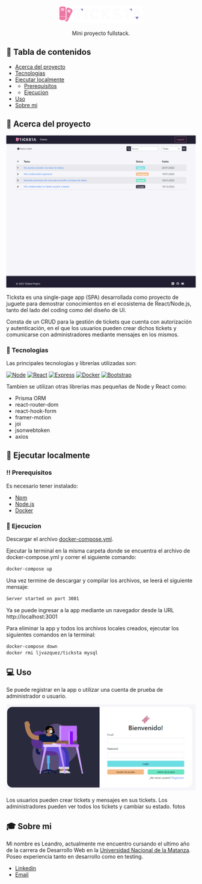 <br />
<div align="center">
  <a href="https://github.com/othneildrew/Best-README-Template">
    <img src="readme_assets/logo.png" alt="Logo" height="50">
  </a>

  <p align="center">
    Mini proyecto fullstack.
    <br />
    <!-- <a href="https://github.com/othneildrew/Best-README-Template"><strong>Live demo</strong></a> -->
  </p>
</div>

## 📔 Tabla de contenidos

- [Acerca del proyecto](#🌟-acerca-del-proyecto)
- [Tecnologias](#👾-tecnologias)
- [Ejecutar localmente](#🧰-ejecutar-localmente)
- - [Prerequisitos](#‼️-prerequisitos)
- - [Ejecucion](#🏃-ejecucion)
- [Uso](#💻-uso)
- [Sobre mi](#🎓-sobre-mi)

## 🌟 Acerca del proyecto

![product-screenshot]

Ticksta es una single-page app (SPA) desarrollada como proyecto de juguete para demostrar conocimientos en el ecosistema de React/Node.js, tanto del lado del coding como del diseño de UI.

Consta de un CRUD para la gestión de tickets que cuenta con autorización y autenticación, en el que los usuarios pueden crear dichos tickets y comunicarse con administradores mediante mensajes en los mismos.

### 👾 Tecnologias

Las principales tecnologías y librerías utilizadas son:

[![Node][node]][node-url]
[![React][react.js]][react-url]
[![Express][express]][react-url]
[![Docker][docker]][docker-url]
[![Bootstrap][bootstrap.com]][bootstrap-url]

Tambien se utilizan otras librerias mas pequeñas de Node y React como:

- Prisma ORM
- react-router-dom
- react-hook-form
- framer-motion
- joi
- jsonwebtoken
- axios

## 🧰 Ejecutar localmente

### ‼️ Prerequisitos

Es necesario tener instalado:

- [Npm](https://www.npmjs.com/)
- [Node.js](https://nodejs.org/en/)
- [Docker](https://www.docker.com/)

### 🏃 Ejecucion

Descargar el archivo [docker-compose.yml](docker-compose.yml).

Ejecutar la terminal en la misma carpeta donde se encuentra el archivo de docker-compose.yml y correr el siguiente comando:

```sh
docker-compose up
```

Una vez termine de descargar y compilar los archivos, se leerá el siguiente mensaje:

```sh
Server started on port 3001
```

Ya se puede ingresar a la app mediante un navegador desde la URL http://localhost:3001

Para eliminar la app y todos los archivos locales creados, ejecutar los siguientes comandos en la terminal:

```sh
docker-compose down
docker rmi ljvazquez/ticksta mysql
```

## 💻 Uso

Se puede registrar en la app o utilizar una cuenta de prueba de administrador o usuario.

![login-screenshot]

Los usuarios pueden crear tickets y mensajes en sus tickets.
Los administradores pueden ver todos los tickets y cambiar su estado.
fotos

## 🎓 Sobre mi

Mi nombre es Leandro, actualmente me encuentro cursando el ultimo año de la carrera de Desarrollo Web en la [Universidad Nacional de la Matanza](https://www.unlam.edu.ar/).
Poseo experiencia tanto en desarrollo como en testing.

- [Linkedin](https://www.linkedin.com/in/lvazquez-dev/)
- [Email](mailto:ljvazquez00@gmail.com)

[product-screenshot]: readme_assets/tickets_screenshot.png
[login-screenshot]: readme_assets/login.png
[react.js]: https://img.shields.io/badge/React-20232A?style=for-the-badge&logo=react&logoColor=61DAFB
[react-url]: https://reactjs.org/
[bootstrap.com]: https://img.shields.io/badge/Bootstrap-563D7C?style=for-the-badge&logo=bootstrap&logoColor=white
[bootstrap-url]: https://getbootstrap.com
[node]: https://img.shields.io/badge/Node-8fe3a7?style=for-the-badge&logo=nodedotjs
[node-url]: https://nodejs.org
[express]: https://img.shields.io/badge/Express.js-303e75?style=for-the-badge&logo=express
[express-url]: https://expressjs.org
[docker]: https://img.shields.io/badge/Docker-a1e1ff?style=for-the-badge&logo=docker
[docker-url]: https://www.docker.com/
